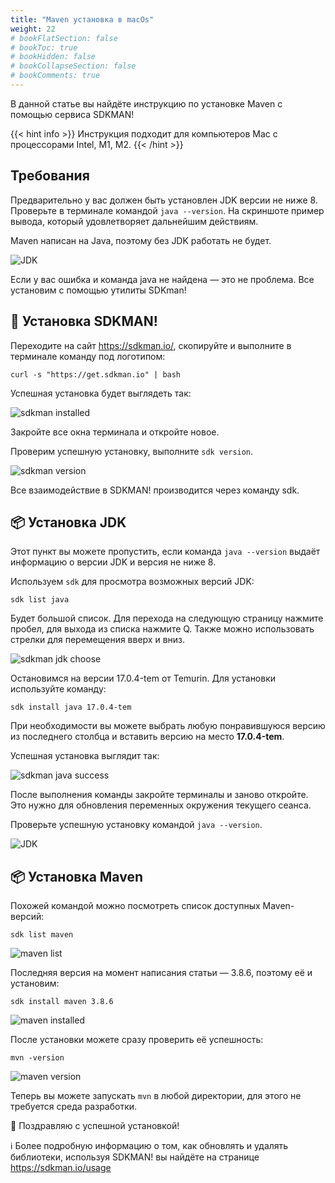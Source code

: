 ```yaml
---
title: "Maven установка в macOs"
weight: 22
# bookFlatSection: false
# bookToc: true
# bookHidden: false
# bookCollapseSection: false
# bookComments: true
---
```


В данной статье вы найдёте инструкцию по установке Maven с помощью сервиса SDKMAN!

{{< hint info >}}
Инструкция подходит для компьютеров Mac с процессорами Intel, M1, M2.
{{< /hint >}}

## Требования

Предварительно у вас должен быть установлен JDK версии не ниже 8.
Проверьте в терминале командой `java --version`. На скриншоте пример вывода, который удовлетворяет дальнейшим действиям.

Maven написан на Java, поэтому без JDK работать не будет.

![JDK](java.jpg)

Если у вас ошибка и команда java не найдена — это не проблема.
Все установим с помощью утилиты SDKman!

## 🦸 Установка SDKMAN!

Переходите на сайт <https://sdkman.io/>, скопируйте и выполните в терминале
команду под логотипом:

`curl -s "https://get.sdkman.io" | bash`

Успешная установка будет выглядеть так:

![sdkman installed](sdk-installed.png)

Закройте все окна терминала и откройте новое.

Проверим успешную установку, выполните `sdk version`.

![sdkman version](sdk-v.png)

Все взаимодействие в SDKMAN! производится через команду sdk.

## 📦 Установка JDK

Этот пункт вы можете пропустить, если команда `java --version`
выдаёт информацию о версии JDK и версия не ниже 8.

Используем `sdk` для просмотра возможных версий JDK:

`sdk list java`

Будет большой список. Для перехода на следующую страницу нажмите пробел,
для выхода из списка нажмите Q. Также можно использовать стрелки для
перемещения вверх и вниз.

![sdkman jdk choose](choose-jdk.jpg)

Остановимся на версии 17.0.4-tem от Temurin. Для установки используйте команду:

`sdk install java 17.0.4-tem`

При необходимости вы можете выбрать любую понравившуюся версию из
последнего столбца и вставить версию на место **17.0.4-tem**.

Успешная установка выглядит так:

![sdkman java success](sdk-java-success.png)

После выполнения команды закройте терминалы и заново откройте.
Это нужно для обновления переменных окружения текущего сеанса.

Проверьте успешную установку командой `java --version`.

![JDK](java.jpg)

## 📦 Установка Maven

Похожей командой можно посмотреть список доступных Maven-версий:

`sdk list maven`

![maven list](maven-list.png)

Последняя версия на момент написания статьи — 3.8.6, поэтому её и установим:

`sdk install maven 3.8.6`

![maven installed](maven-installed.png)

После установки можете сразу проверить её успешность:

`mvn -version`

![maven version](maven.png)

Теперь вы можете запускать `mvn` в любой директории,
для этого не требуется среда разработки.

🎉 Поздравляю с успешной установкой!

ℹ️ Более подробную информацию о том, как обновлять и удалять библиотеки,
используя SDKMAN! вы найдёте на странице <https://sdkman.io/usage>
